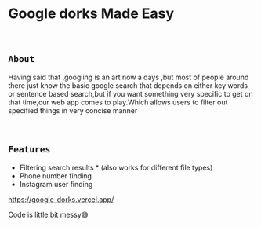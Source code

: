 # Google dorks Made Easy
<br>


## `About`

 Having said that ,googling is an art now a days ,but most of people around there just know the basic google search that depends on either  key words or sentence based search,but if you want something very specific to get on that time,our web app comes to play.Which allows users to filter out specified things in very concise manner


<br/>


## `Features`

* Filtering search results * (also works for different file types)
* Phone number finding
* Instagram user finding


https://google-dorks.vercel.app/



Code is little  bit messy😅

